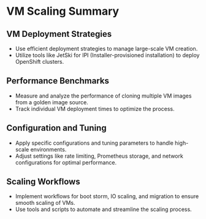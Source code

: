 
# VM Scaling Summary

## VM Deployment Strategies

- Use efficient deployment strategies to manage large-scale VM creation.
- Utilize tools like JetSki for IPI (Installer-provisioned installation) to deploy OpenShift clusters.

## Performance Benchmarks

- Measure and analyze the performance of cloning multiple VM images from a golden image source.
- Track individual VM deployment times to optimize the process.

## Configuration and Tuning

- Apply specific configurations and tuning parameters to handle high-scale environments.
- Adjust settings like rate limiting, Prometheus storage, and network configurations for optimal performance.

## Scaling Workflows

- Implement workflows for boot storm, IO scaling, and migration to ensure smooth scaling of VMs.
- Use tools and scripts to automate and streamline the scaling process.
```
